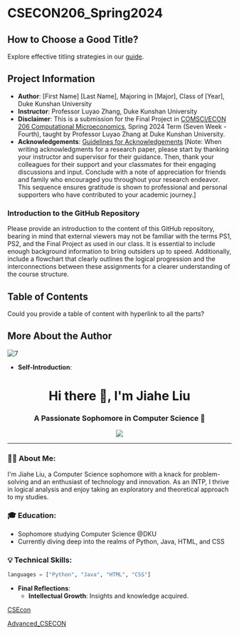 # CSECON206_Spring2024

## How to Choose a Good Title? 
Explore effective titling strategies in our [guide](https://www.nature.com/articles/s41562-021-01152-2).

## Project Information
- **Author**: [First Name] [Last Name], Majoring in [Major], Class of [Year], Duke Kunshan University
- **Instructor**: Professor Luyao Zhang, Duke Kunshan University
- **Disclaimer**: This is a submission for the Final Project in [COMSCI/ECON 206 Computational Microeconomics](https://ms.pubpub.org/), Spring 2024 Term (Seven Week - Fourth), taught by Professor Luyao Zhang at Duke Kunshan University.
- **Acknowledgements**: [Guidelines for Acknowledgements](https://www.scribbr.co.uk/thesis-dissertation/acknowledgements/)
  [Note: When writing acknowledgments for a research paper, please start by thanking your instructor and supervisor for their guidance. Then, thank your colleagues for their support and your classmates for their engaging discussions and input. Conclude with a note of appreciation for friends and family who encouraged you throughout your research endeavor. This sequence ensures gratitude is shown to professional and personal supporters who have contributed to your academic journey.]

### Introduction to the GitHub Repository

Please provide an introduction to the content of this GitHub repository, bearing in mind that external viewers may not be familiar with the terms PS1, PS2, and the Final Project as used in our class. It is essential to include enough background information to bring outsiders up to speed. Additionally, include a flowchart that clearly outlines the logical progression and the interconnections between these assignments for a clearer understanding of the course structure.

## Table of Contents
Could you provide a table of content with hyperlink to all the parts? 

## More About the Author
![7](https://github.com/Rising-Stars-by-Sunshine/COMPSCI206_Jiahe_Liu/assets/124045985/b5848067-949b-404a-8777-80a0071e0249)
- **Self-Introduction**:

<h1 align="center">Hi there 👋, I'm Jiahe Liu</h1>

<h3 align="center">A Passionate Sophomore in Computer Science 🚀</h3>

<p align="center">
  <a href="https://github.com/Ritazwonderland">
    <img src="https://img.shields.io/github/followers/Ritazwonderland?label=Follow&style=social">
  </a>
</p>

---

### 👨‍💻 About Me:
I'm Jiahe Liu, a Computer Science sophomore with a knack for problem-solving and an enthusiast of technology and innovation. As an INTP, I thrive in logical analysis and enjoy taking an exploratory and theoretical approach to my studies.

### 🎓 Education:
- Sophomore studying Computer Science @DKU
- Currently diving deep into the realms of Python, Java, HTML, and CSS

### 💡 Technical Skills:

```python
languages = ["Python", "Java", "HTML", "CSS"]
```

- **Final Reflections**: 
  - **Intellectual Growth**: Insights and knowledge acquired.

[CSEcon](https://github.com/Rising-Stars-by-Sunshine/COMPSCI206_Jiahe_Liu/blob/7fafd0904299a6fd1172ec06d7989dc214e90e96/CSEcon/README.md)

[Advanced_CSECON](https://github.com/Rising-Stars-by-Sunshine/COMPSCI206_Jiahe_Liu/blob/123f7499de722d0acb2780758104dc9904c3a78e/Advanced_CSECON/README.md)
